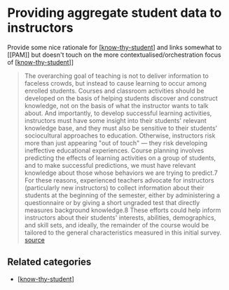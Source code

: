 # Providing aggregate student data to instructors

Provide some nice rationale for [[know-thy-student]] and links somewhat to [[PAM]] but doesn't touch on the more contextualised/orchestration focus of [[know-thy-student]]]

> The overarching goal of teaching is not to deliver information to faceless crowds, but instead to cause learning to occur among enrolled students. Courses and classroom activities should be developed on the basis of helping students discover and construct knowledge, not on the basis of what the instructor wants to talk about. And importantly, to develop successful learning activities, instructors must have some insight into their students' relevant knowledge base, and they must also be sensitive to their students' sociocultural approaches to education. Otherwise, instructors risk more than just appearing "out of touch" — they risk developing ineffective educational experiences. Course planning involves predicting the effects of learning activities on a group of students, and to make successful predictions, we must have relevant knowledge about those whose behaviors we are trying to predict.7
> For these reasons, experienced teachers advocate for instructors (particularly new instructors) to collect information about their students at the beginning of the semester, either by administering a questionnaire or by giving a short ungraded test that directly measures background knowledge.8 These efforts could help inform instructors about their students' interests, abilities, demographics, and skill sets, and ideally, the remainder of the course would be tailored to the general characteristics measured in this initial survey. [source](http://er.educause.edu/articles/2015/3/know-thy-students-providing-aggregate-student-data-to-instructors)

## Related categories

- [[know-thy-student]]

[//begin]: # "Autogenerated link references for markdown compatibility"
[know-thy-student]: ../know-thy-student "Know thy student"
[//end]: # "Autogenerated link references"
[//begin]: # "Autogenerated link references for markdown compatibility"
[know-thy-student]: ../know-thy-student.md "Know thy student"
[know-thy-student]: ../know-thy-student.md "Know thy student"
[know-thy-student]: ../know-thy-student.md "Know thy student"
[//end]: # "Autogenerated link references"